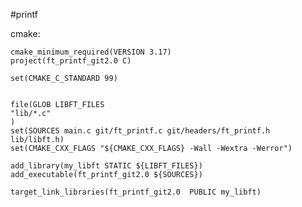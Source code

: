 #printf


cmake:

    cmake_minimum_required(VERSION 3.17)   
    project(ft_printf_git2.0 C)

    set(CMAKE_C_STANDARD 99)


    file(GLOB LIBFT_FILES
    "lib/*.c"
    )
    set(SOURCES main.c git/ft_printf.c git/headers/ft_printf.h lib/libft.h)
    set(CMAKE_CXX_FLAGS "${CMAKE_CXX_FLAGS} -Wall -Wextra -Werror")

    add_library(my_libft STATIC ${LIBFT_FILES})
    add_executable(ft_printf_git2.0 ${SOURCES})

    target_link_libraries(ft_printf_git2.0  PUBLIC my_libft)

